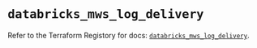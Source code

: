 # `databricks_mws_log_delivery`

Refer to the Terraform Registory for docs: [`databricks_mws_log_delivery`](https://www.terraform.io/docs/providers/databricks/r/mws_log_delivery).
